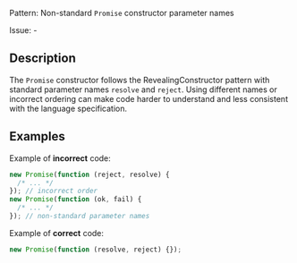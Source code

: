 Pattern: Non-standard `Promise` constructor parameter names

Issue: -

## Description

The `Promise` constructor follows the RevealingConstructor pattern with standard parameter names `resolve` and `reject`. Using different names or incorrect ordering can make code harder to understand and less consistent with the language specification.

## Examples

Example of **incorrect** code:
```javascript
new Promise(function (reject, resolve) {
  /* ... */
}); // incorrect order
new Promise(function (ok, fail) {
  /* ... */
}); // non-standard parameter names
```

Example of **correct** code:
```javascript
new Promise(function (resolve, reject) {});
```